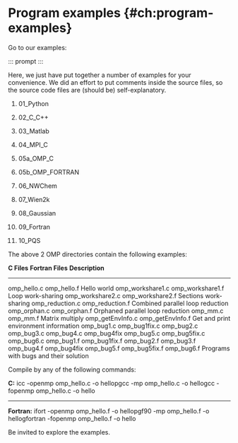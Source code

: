 # Program examples {#ch:program-examples}

Go to our examples:

::: prompt
:::

Here, we just have put together a number of examples for your
convenience. We did an effort to put comments inside the source files,
so the source code files are (should be) self-explanatory.

1.  01_Python

2.  02_C\_C++

3.  03_Matlab

4.  04_MPI_C

5.  05a_OMP_C

6.  05b_OMP_FORTRAN

7.  06_NWChem

8.  07_Wien2k

9.  08_Gaussian

10. 09_Fortran

11. 10_PQS

The above 2 OMP directories contain the following examples:

  **C Files**                                                                                                 **Fortran Files**                                                                                           **Description**
  ----------------------------------------------------------------------------------------------------------- ----------------------------------------------------------------------------------------------------------- ---------------------------------------
  omp_hello.c                                                                                                 omp_hello.f                                                                                                 Hello world
  omp_workshare1.c                                                                                            omp_workshare1.f                                                                                            Loop work-sharing
  omp_workshare2.c                                                                                            omp_workshare2.f                                                                                            Sections work-sharing
  omp_reduction.c                                                                                             omp_reduction.f                                                                                             Combined parallel loop reduction
  omp_orphan.c                                                                                                omp_orphan.f                                                                                                Orphaned parallel loop reduction
  omp_mm.c                                                                                                    omp_mm.f                                                                                                    Matrix multiply
  omp_getEnvInfo.c                                                                                            omp_getEnvInfo.f                                                                                            Get and print environment information
  omp_bug1.c omp_bug1fix.c omp_bug2.c omp_bug3.c omp_bug4.c omp_bug4fix omp_bug5.c omp_bug5fix.c omp_bug6.c   omp_bug1.f omp_bug1fix.f omp_bug2.f omp_bug3.f omp_bug4.f omp_bug4fix omp_bug5.f omp_bug5fix.f omp_bug6.f   Programs with bugs and their solution

Compile by any of the following commands:

  **C:**         icc -openmp omp_hello.c -o hellopgcc -mp omp_hello.c -o hellogcc -fopenmp omp_hello.c -o hello
  -------------- --------------------------------------------------------------------------------------------------------
  **Fortran:**   ifort -openmp omp_hello.f -o hellopgf90 -mp omp_hello.f -o hellogfortran -fopenmp omp_hello.f -o hello

Be invited to explore the examples.
